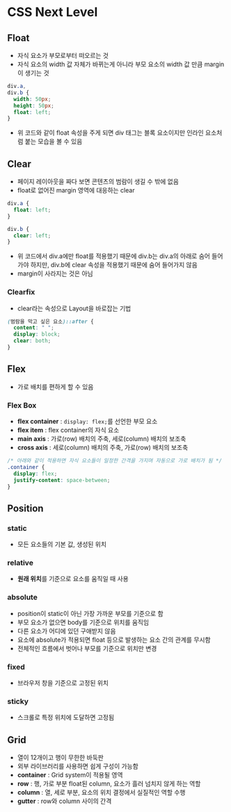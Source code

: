 # CSS Next Level

## Float

- 자식 요소가 부모로부터 떠오르는 것
- 자식 요소의 width 값 자체가 바뀌는게 아니라 부모 요소의 width 값 만큼 margin이 생기는 것

```css
div.a,
div.b {
  width: 50px;
  height: 50px;
  float: left;
}
```

- 위 코드와 같이 float 속성을 주게 되면 div 태그는 블록 요소이지만 인라인 요소처럼 붙는 모습을 볼 수 있음

## Clear

- 페이지 레이아웃을 짜다 보면 콘텐츠의 범람이 생길 수 밖에 없음
- float로 없어진 margin 영역에 대응하는 clear

```css
div.a {
  float: left;
}

div.b {
  clear: left;
}
```

- 위 코드에서 div.a에만 float를 적용했기 때문에 div.b는 div.a의 아래로 숨어 들어가야 하지만, div.b에 clear 속성을 적용했기 때문에 숨어 들어가지 않음
- margin이 사라지는 것은 아님

### Clearfix

- clear라는 속성으로 Layout을 바로잡는 기법

```css
(범람을 막고 싶은 요소)::after {
  content: " ";
  display: block;
  clear: both;
}
```

## Flex

- 가로 배치를 편하게 할 수 있음

### Flex Box

- **flex container** : `display: flex;`를 선언한 부모 요소
- **flex item** : flex container의 자식 요소
- **main axis** : 가로(row) 배치의 주축, 세로(column) 배치의 보조축
- **cross axis** : 세로(column) 배치의 주축, 가로(row) 배치의 보조축

```css
/* 아래와 같이 적용하면 자식 요소들이 일정한 간격을 가지며 자동으로 가로 배치가 됨 */
.container {
  display: flex;
  justify-content: space-between;
}
```

## Position

### static

- 모든 요소들의 기본 값, 생성된 위치

### relative

- **원래 위치**를 기준으로 요소를 움직일 때 사용

### absolute

- position이 static이 아닌 가장 가까운 부모를 기준으로 함
- 부모 요소가 없으면 body를 기준으로 위치를 움직임
- 다른 요소가 어디에 있던 구애받지 않음
- 요소에 absolute가 적용되면 float 등으로 발생하는 요소 간의 관계를 무시함
- 전체적인 흐름에서 벗어나 부모를 기준으로 위치만 변경

### fixed

- 브라우저 창을 기준으로 고정된 위치

### sticky

- 스크롤로 특정 위치에 도달하면 고정됨

## Grid

- 열이 12개이고 행이 무한한 바둑판
- 외부 라이브러리를 사용하면 쉽게 구성이 가능함
- **container** : Grid system이 적용될 영역
- **row** : 행, 가로 부분 float된 column, 요소가 흘러 넘치지 않게 하는 역할
- **column** : 열, 세로 부분, 요소의 위치 결정에서 실질적인 역할 수행
- **gutter** : row와 column 사이의 간격
